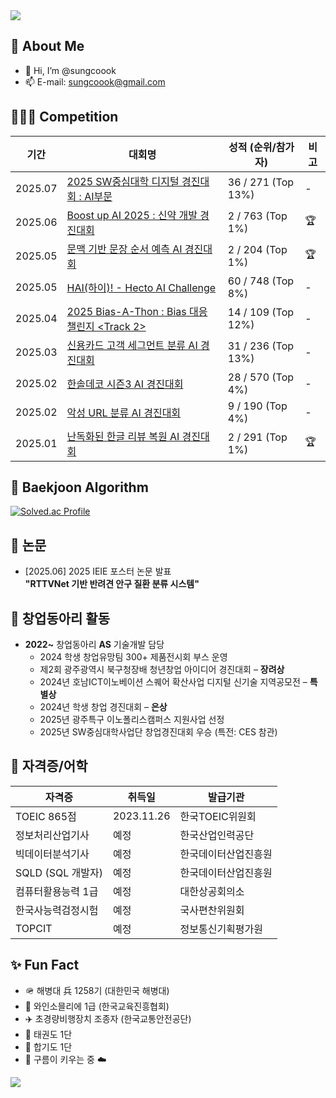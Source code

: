 <!-- 상단 배너 -->
<img src="https://capsule-render.vercel.app/api?type=waving&color=0:2ecc71,100:3498db&height=200&section=header&text=Welcome%20to%20sungcoook's%20GitHub!&fontSize=35" />

## 👀 About Me

- 👋 Hi, I’m @sungcoook  
- 📫 E-mail: [sungcoook@gmail.com](mailto:sungcoook@gmail.com)



## 🧑🏻‍💻 Competition

| 기간 | 대회명 | 성적 (순위/참가자) | 비고 |
|------|--------|------------------|------|
| 2025.07 | [2025 SW중심대학 디지털 경진대회 : AI부문](https://dacon.io/competitions/official/236473/overview/description) | 36 / 271 (Top 13%) | - |
| 2025.06 | [Boost up AI 2025 : 신약 개발 경진대회](https://dacon.io/competitions/official/236518/overview/description) | 2 / 763 (Top 1%) | 🏆 |
| 2025.05 | [문맥 기반 문장 순서 예측 AI 경진대회](https://dacon.io/competitions/official/236489/overview/description) | 2 / 204 (Top 1%) | 🏆 |
| 2025.05 | [HAI(하이)! - Hecto AI Challenge](https://dacon.io/competitions/official/236493/overview/description) | 60 / 748 (Top 8%) | - |
| 2025.04 | [2025 Bias-A-Thon : Bias 대응 챌린지 <Track 2>](https://dacon.io/competitions/official/236487/overview/description) | 14 / 109 (Top 12%) | - |
| 2025.03 | [신용카드 고객 세그먼트 분류 AI 경진대회](https://dacon.io/competitions/official/236460/overview/description) | 31 / 236 (Top 13%) | - |
| 2025.02 | [한솔데코 시즌3 AI 경진대회](https://dacon.io/competitions/official/236455/overview/description) | 28 / 570 (Top 4%) | - |
| 2025.02 | [악성 URL 분류 AI 경진대회](https://dacon.io/competitions/official/236451/overview/description) | 9 / 190 (Top 4%) | - |
| 2025.01 | [난독화된 한글 리뷰 복원 AI 경진대회](https://dacon.io/competitions/official/236446/overview/description) | 2 / 291 (Top 1%) | 🏆 |

## 🏅 Baekjoon Algorithm

[![Solved.ac Profile](http://mazassumnida.wtf/api/v2/generate_badge?boj=sungcoook)](https://solved.ac/sungcoook/)

## 📖 논문

- [2025.06] 2025 IEIE 포스터 논문 발표  
  **"RTTVNet 기반 반려견 안구 질환 분류 시스템"**

## 🚀 창업동아리 활동

- **2022~** 창업동아리 **AS** 기술개발 담당
  - 2024 학생 창업유망팀 300+ 제품전시회 부스 운영
  - 제2회 광주광역시 북구청장배 청년창업 아이디어 경진대회 – **장려상**
  - 2024년 호남ICT이노베이션 스퀘어 확산사업 디지털 신기술 지역공모전 – **특별상**
  - 2024년 학생 창업 경진대회 – **은상**
  - 2025년 광주특구 이노폴리스캠퍼스 지원사업 선정
  - 2025년 SW중심대학사업단 창업경진대회 우승 (특전: CES 참관)
    
## 📜 자격증/어학

| 자격증 | 취득일 | 발급기관 |
|--------|---------|-----------|
| TOEIC 865점| 2023.11.26 | 한국TOEIC위원회 |
| 정보처리산업기사 | 예정 | 한국산업인력공단 |
| 빅데이터분석기사 | 예정 | 한국데이터산업진흥원 |
| SQLD (SQL 개발자) | 예정 | 한국데이터산업진흥원 |
| 컴퓨터활용능력 1급 | 예정 | 대한상공회의소 |
| 한국사능력검정시험 | 예정 | 국사편찬위원회 |
| TOPCIT | 예정 | 정보통신기획평가원 |

## ✨ Fun Fact

- 🪖 해병대 兵 1258기 (대한민국 해병대)
- 🍷 와인소믈리에 1급 (한국교육진흥협회)
- ✈️ 초경량비행장치 조종자 (한국교통안전공단)
- 🥋 태권도 1단
- 🥋 합기도 1단
- 🐾 구름이 키우는 중 ☁️

<!-- 하단 배너 (텍스트 없음) -->
<img src="https://capsule-render.vercel.app/api?type=waving&color=0:3498db,100:2ecc71&height=120&section=footer&text=&fontSize=20" />
